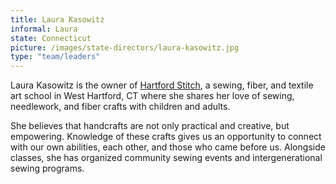 ```yaml
---
title: Laura Kasowitz
informal: Laura
state: Connecticut
picture: /images/state-directors/laura-kasowitz.jpg
type: "team/leaders"
---
```


Laura Kasowitz is the owner of [Hartford Stitch](https://www.hartfordstitch.com/), a sewing, fiber, and textile art school in West Hartford, CT where she shares her love of sewing, needlework, and fiber crafts with children and adults.

She believes that handcrafts are not only practical and creative, but empowering. Knowledge of these crafts gives us an opportunity to connect with our own abilities, each other, and those who came before us. Alongside classes, she has organized community sewing events and intergenerational sewing programs.
